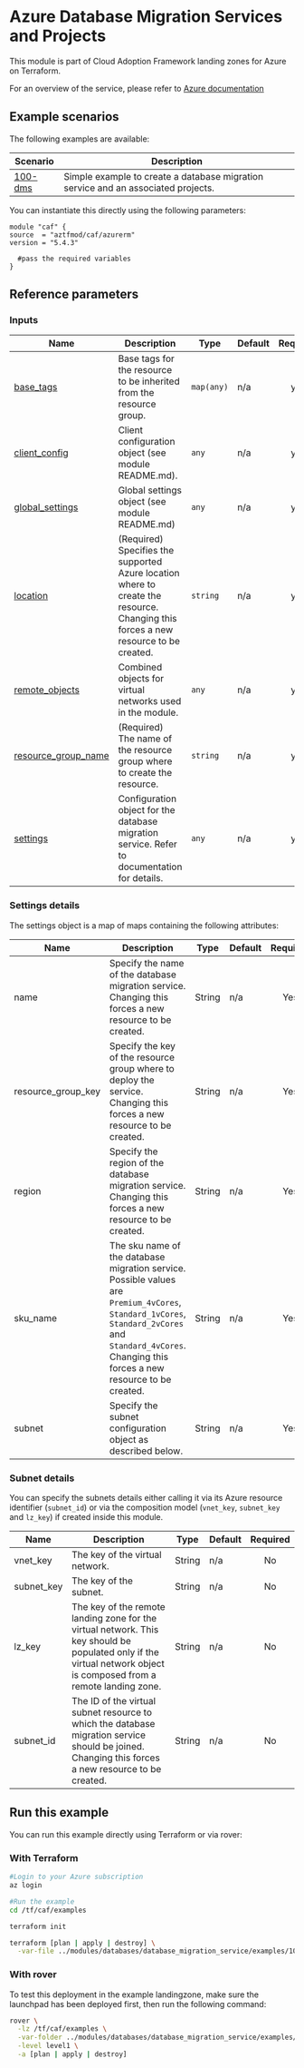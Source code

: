 # Azure Database Migration Services and Projects

This module is part of Cloud Adoption Framework landing zones for Azure on Terraform.

For an overview of the service, please refer to [Azure documentation](https://azure.microsoft.com/en-us/services/database-migration/#overview)

## Example scenarios

The following examples are available:

| Scenario                                                     | Description                                                  |
| ------------------------------------------------------------ | ------------------------------------------------------------ |
| [100-dms](./examples/database_migration_services)     | Simple example to create a database migration service and an associated projects. |

You can instantiate this directly using the following parameters:

```hcl
module "caf" {
source  = "aztfmod/caf/azurerm"
version = "5.4.3"

  #pass the required variables
}
```

## Reference parameters

<!-- BEGINNING OF PRE-COMMIT-TERRAFORM DOCS HOOK -->
### Inputs

| Name | Description | Type | Default | Required |
|------|-------------|------|---------|:--------:|
| <a name="input_base_tags"></a> [base\_tags](#input\_base\_tags) | Base tags for the resource to be inherited from the resource group. | `map(any)` | n/a | yes |
| <a name="input_client_config"></a> [client\_config](#input\_client\_config) | Client configuration object (see module README.md). | `any` | n/a | yes |
| <a name="input_global_settings"></a> [global\_settings](#input\_global\_settings) | Global settings object (see module README.md) | `any` | n/a | yes |
| <a name="input_location"></a> [location](#input\_location) | (Required) Specifies the supported Azure location where to create the resource. Changing this forces a new resource to be created. | `string` | n/a | yes |
| <a name="input_remote_objects"></a> [remote\_objects](#input\_remote\_objects) | Combined objects for virtual networks used in the module. | `any` | n/a | yes |
| <a name="input_resource_group_name"></a> [resource\_group\_name](#input\_resource\_group\_name) | (Required) The name of the resource group where to create the resource. | `string` | n/a | yes |
| <a name="input_settings"></a> [settings](#input\_settings) | Configuration object for the database migration service. Refer to documentation for details. | `any` | n/a | yes |
<!-- END OF PRE-COMMIT-TERRAFORM DOCS HOOK -->

### Settings details

The settings object is a map of maps containing the following attributes:

| Name | Description | Type | Default | Required |
|------|-------------|------|---------|:--------:|
| name | Specify the name of the database migration service. Changing this forces a new resource to be created. | String | n/a | Yes |
| resource_group_key | Specify the key of the resource group where to deploy the service. Changing this forces a new resource to be created. | String | n/a | Yes |
| region | Specify the region of the database migration service. Changing this forces a new resource to be created. | String | n/a | Yes |
| sku_name | The sku name of the database migration service. Possible values are ```Premium_4vCores```, ```Standard_1vCores```, ```Standard_2vCores``` and ```Standard_4vCores```. Changing this forces a new resource to be created. | String | n/a | Yes |
| subnet | Specify the subnet configuration object as described below. | String | n/a | Yes |

### Subnet details

You can specify the subnets details either calling it via its Azure resource identifier (```subnet_id```) or via the composition model (```vnet_key```, ```subnet_key``` and ```lz_key```) if created inside this module.

| Name | Description | Type | Default | Required |
|------|-------------|------|---------|:--------:|
| vnet_key | The key of the virtual network. | String | n/a | No |
| subnet_key | The key of the subnet. | String | n/a | No |
| lz_key | The key of the remote landing zone for the virtual network. This key should be populated only if the virtual network object is composed from a remote landing zone. | String | n/a | No |
| subnet_id | The ID of the virtual subnet resource to which the database migration service should be joined. Changing this forces a new resource to be created. | String | n/a | No |


## Run this example

You can run this example directly using Terraform or via rover:

### With Terraform

```bash
#Login to your Azure subscription
az login

#Run the example
cd /tf/caf/examples

terraform init

terraform [plan | apply | destroy] \
  -var-file ../modules/databases/database_migration_service/examples/100-dms/configuration.tfvars
```

### With rover

To test this deployment in the example landingzone, make sure the launchpad has been deployed first, then run the following command:

```bash
rover \
  -lz /tf/caf/examples \
  -var-folder ../modules/databases/database_migration_service/examples/100-dms \
  -level level1 \
  -a [plan | apply | destroy]
```
